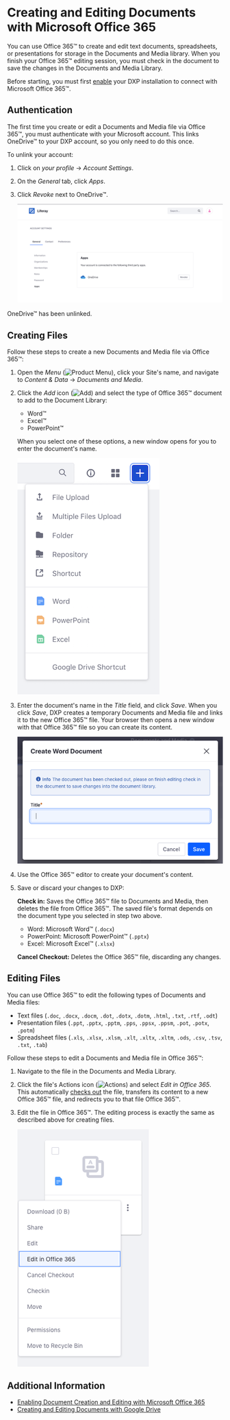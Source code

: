 # Creating and Editing Documents with Microsoft Office 365

You can use Office 365&trade; to create and edit text documents, spreadsheets, or presentations for storage in the Documents and Media library. When you finish your Office 365&trade; editing session, you must check in the document to save the changes in the Documents and Media Library.

Before starting, you must first [enable](../../devops/enabling-document-creation-and-editing-with-microsoft-office-365.md) your DXP installation to connect with Microsoft Office 365&trade;.

## Authentication

The first time you create or edit a Documents and Media file via Office 365&trade;, you must authenticate with your Microsoft account. This links OneDrive&trade; to your DXP account, so you only need to do this once.

To unlink your account:

1. Click on *your profile* &rarr; *Account Settings*.
1. On the *General* tab, click *Apps*.
1. Click *Revoke* next to OneDrive&trade;.

    ![Figure 1: You can unlink your account from the portal.](./creating-and-editing-documents-with-microsoft-office-365/images/office365-unlink.png)

OneDrive&trade; has been unlinked.

## Creating Files

Follow these steps to create a new Documents and Media file via Office 365&trade;:

1. Open the *Menu* (![Product Menu](../../../../images/icon-menu.png)), click your Site's name, and navigate to *Content & Data* &rarr; *Documents and Media*.
1. Click the *Add* icon (![Add](../../../../images/icon-add.png)) and select the type of Office 365&trade; document to add to the Document Library:

    * Word&trade;
    * Excel&trade;
    * PowerPoint&trade;

    When you select one of these options, a new window opens for you to enter the document's name.

    ![Figure 2: Select the type of document you want to create.](./creating-and-editing-documents-with-microsoft-office-365/images/office365-new.png)

1. Enter the document's name in the *Title* field, and click *Save*. When you click *Save*, DXP creates a temporary Documents and Media file and links it to the new Office 365&trade; file. Your browser then opens a new window with that Office 365&trade; file so you can create its content.

    ![Figure 3: Give the document a name.](./creating-and-editing-documents-with-microsoft-office-365/images/office365-creation-modal.png)

1. Use the Office 365&trade; editor to create your document's content.

1. Save or discard your changes to DXP:

    **Check in:** Saves the Office 365&trade; file to Documents and Media, then deletes the file from Office 365&trade;. The saved file's format depends on the document type you selected in step two above.

    * Word: Microsoft Word&trade; (`.docx`)
    * PowerPoint: Microsoft PowerPoint&trade; (`.pptx`)
    * Excel: Microsoft Excel&trade; (`.xlsx`)

    **Cancel Checkout:** Deletes the Office 365&trade; file, discarding any changes.

## Editing Files

You can use Office 365&trade; to edit the following types of Documents and Media files:

* Text files (`.doc`, `.docx`, `.docm`, `.dot`, `.dotx`, `.dotm`, `.html`, `.txt`, `.rtf`, `.odt`)
* Presentation files (`.ppt`, `.pptx`, `.pptm`, `.pps`, `.ppsx`, `.ppsm`, `.pot`, `.potx`, `.potm`)
* Spreadsheet files (`.xls`, `.xlsx`, `.xlsm`, `.xlt`, `.xltx`, `.xltm`, `.ods`, `.csv`, `.tsv`, `.txt`, `.tab`)

Follow these steps to edit a Documents and Media file in Office 365&trade;:

1. Navigate to the file in the Documents and Media Library.

1. Click the file's Actions icon (![Actions](../../../../images/icon-actions.png)) and select *Edit in Office 365*. This automatically [checks out](../../publishing-and-sharing/managing-document-access/managing-document-changes-with-checkout.md) the file, transfers its content to a new Office 365&trade; file, and redirects you to that file Office 365&trade;.

1. Edit the file in Office 365&trade;. The editing process is exactly the same as described above for creating files.

    ![Figure 4: Select *Edit in Office 365* from the file's Actions menu.](./creating-and-editing-documents-with-microsoft-office-365/images/office365-edit.png)

## Additional Information

* [Enabling Document Creation and Editing with Microsoft Office 365](../../devops/enabling-document-creation-and-editing-with-microsoft-office-365.md)
* [Creating and Editing Documents with Google Drive](./creating-and-editing-documents-with-google-drive.md)
